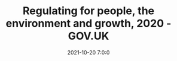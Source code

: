 ---
"title": "Regulating for people, the environment and growth, 2020 - GOV.UK"
"date": "2021-10-20 7:0:0"
"feed_name": "GOOGLENEWSINDUSTRIAL"
"feed_website": "https://news.google.com/search?q=industrial%2Bincident&hl=en-US&gl=US&ceid=US:en"
"feed_rss": "https://news.google.com/rss/search?q=industrial%2Bincident&hl=en-US&gl=US&ceid=US:en"
"link": "https://www.gov.uk/government/publications/regulating-for-people-the-environment-and-growth-2020/regulating-for-people-the-environment-and-growth-2020"
"source": "{'href': 'https://www.gov.uk', 'title': 'GOV.UK'}"
"file": "_posts/2021-1-1-318342c0e0ded8a81b5438691176e227d4baa16d.md"
"accident": "0"
"drilling": "0"
"dead": "0"
"injured": "0"
"arrested": "0"
"place": "unknown place"
"where": "unknown site"
"causes": "unknown"
"place_uri": "unknown place"
---
